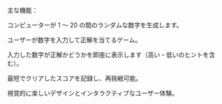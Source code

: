 主な機能：

コンピューターが 1 ～ 20 の間のランダムな数字を生成します。

ユーザーが数字を入力して正解を当てるゲーム。

入力した数字が正解かどうかを即座に表示します（高い・低いのヒントを含む）。

最短でクリアしたスコアを記録し、再挑戦可能。

視覚的に楽しいデザインとインタラクティブなユーザー体験。
